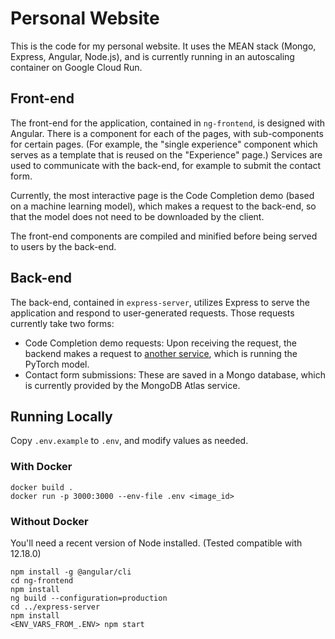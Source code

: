 # Personal Website

This is the code for my personal website. It uses the MEAN stack
(Mongo, Express, Angular, Node.js), and is currently running in
an autoscaling container on Google Cloud Run.

## Front-end
The front-end for the application, contained in `ng-frontend`,
 is designed with Angular.
There is a component for each of the pages, with sub-components
for certain pages. (For example, the "single experience" component
which serves as a template that is reused on the "Experience" page.)
Services are used to communicate with the back-end, for example
to submit the contact form.

Currently, the most interactive page is the Code Completion demo
(based on a machine learning model),
which makes a request to the back-end, so that the model does
not need to be downloaded by the client.

The front-end components are compiled and minified before being
served to users by the back-end.

## Back-end
The back-end, contained in `express-server`, utilizes Express
to serve the application and respond to user-generated requests.
Those requests currently take two forms:
- Code Completion demo requests: Upon receiving the request, 
the backend makes a request to 
[another service](https://github.com/nathanielwarner/transformer_lang_model), 
which is running the PyTorch model.
- Contact form submissions: These are saved in a Mongo database,
which is currently provided by the MongoDB Atlas service.

## Running Locally
Copy `.env.example` to `.env`, and modify values as needed.
### With Docker
```
docker build .
docker run -p 3000:3000 --env-file .env <image_id>
```

### Without Docker
You'll need a recent version of Node installed. (Tested compatible with 12.18.0)
```
npm install -g @angular/cli
cd ng-frontend
npm install
ng build --configuration=production
cd ../express-server
npm install
<ENV_VARS_FROM_.ENV> npm start
```
